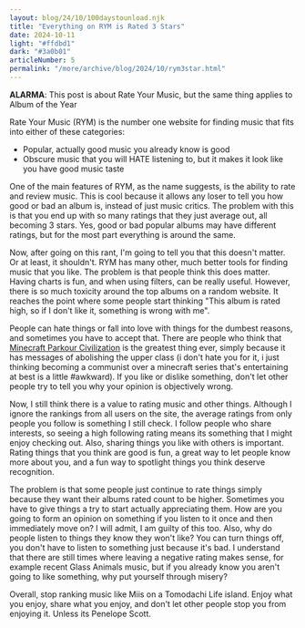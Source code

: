 ```yaml
---
layout: blog/24/10/100daystounload.njk
title: "Everything on RYM is Rated 3 Stars"
date: 2024-10-11
light: "#ffdbd1"
dark: "#3a0b01"
articleNumber: 5
permalink: "/more/archive/blog/2024/10/rym3star.html"
---
```

**ALARMA**: This post is about Rate Your Music, but the same thing applies to Album of the Year

Rate Your Music (RYM) is the number one website for finding music that fits into either of these categories:

- Popular, actually good music you already know is good
- Obscure music that you will HATE listening to, but it makes it look like you have good music taste

One of the main features of RYM, as the name suggests, is the ability to rate and review music. This is cool because it allows any loser to tell you how good or bad an album is, instead of just music critics. The problem with this is that you end up with so many ratings that they just average out, all becoming 3 stars. Yes, good or bad popular albums may have different ratings, but for the most part everything is around the same.

Now, after going on this rant, I'm going to tell you that this doesn't matter. Or at least, it shouldn't. RYM has many other, much better tools for finding music that you like. The problem is that people think this does matter. Having charts is fun, and when using filters, can be really useful. However, there is so much toxicity around the top albums on a random website. It reaches the point where some people start thinking "This album is rated high, so if I don't like it, something is wrong with me".

People can hate things or fall into love with things for the dumbest reasons, and sometimes you have to accept that. There are people who think that [Minecraft Parkour Civilization](https://www.youtube.com/watch?v=2pFwQiwRbcg) is the greatest thing ever, simply because it has messages of abolishing the upper class (i don't hate you for it, i just thinking becoming a communist over a minecraft series that's entertaining at best is a little \#awkward). If you like or dislike something, don't let other people try to tell you why your opinion is objectively wrong.

Now, I still think there is a value to rating music and other things. Although I ignore the rankings from all users on the site, the average ratings from only people you follow is something I still check. I follow people who share interests, so seeing a high following rating means its something that I might enjoy checking out. Also, sharing things you like with others is important. Rating things that you think are good is fun, a great way to let people know more about you, and a fun way to spotlight things you think deserve recognition.

The problem is that some people just continue to rate things simply because they want their albums rated count to be higher. Sometimes you have to give things a try to start actually appreciating them. How are you going to form an opinion on something if you listen to it once and then immediately move on? I will admit, I am guilty of this too. Also, why do people listen to things they know they won't like? You can turn things off, you don't have to listen to something just because it's bad. I understand that there are still times where leaving a negative rating makes sense, for example recent Glass Animals music, but if you already know you aren't going to like something, why put yourself through misery?

Overall, stop ranking music like Miis on a Tomodachi Life island. Enjoy what you enjoy, share what you enjoy, and don't let other people stop you from enjoying it. Unless its Penelope Scott.